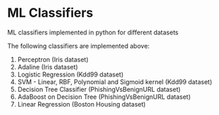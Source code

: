 # ML Classifiers
ML classifiers implemented in python for different datasets

The following classifiers are implemented above: 

1. Perceptron (Iris dataset)
2. Adaline (Iris dataset)
3. Logistic Regression (Kdd99 dataset)
4. SVM - Linear, RBF, Polynomial and Sigmoid kernel (Kdd99 dataset)
5. Decision Tree Classifier (PhishingVsBenignURL dataset)
6. AdaBoost on Decision Tree (PhishingVsBenignURL dataset)
7. Linear Regression (Boston Housing dataset)
